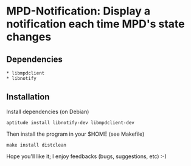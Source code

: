 MPD-Notification: Display a notification each time MPD's state changes
================

Dependencies
------------

    * libmpdclient
    * libnotify


Installation
------------

Install dependencies (on Debian)
```
aptitude install libnotify-dev libmpdclient-dev
```

Then install the program in your $HOME (see Makefile)
```
make install distclean
```

Hope you'll like it; I enjoy feedbacks (bugs, suggestions, etc) :-)
